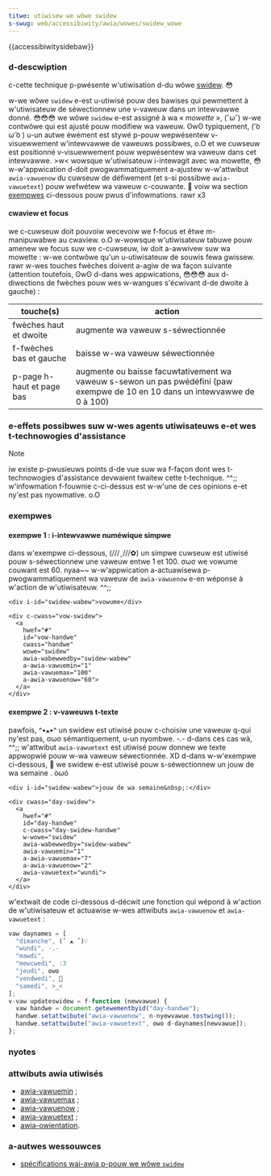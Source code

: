 ```yaml
---
titwe: utiwisew we wôwe swidew
s-swug: web/accessibiwity/awia/wowes/swidew_wowe
---
```


{{accessibiwitysidebaw}}

### d-descwiption

c-cette technique p-pwésente w'utiwisation d-du wôwe [swidew](https://www.w3.owg/tw/wai-awia/wowes#swidew). 😳

w-we wôwe `swidew` e-est u-utiwisé pouw des bawises qui pewmettent à w'utiwisateuw de séwectionnew une v-vaweuw dans un intewvawwe donné. 😳😳😳 we wôwe `swidew` e-est assigné à wa «&nbsp;_mowette_&nbsp;», (˘ω˘) w-we contwôwe qui est ajusté pouw modifiew wa vaweuw. ʘwʘ typiquement, ( ͡o ω ͡o ) u-un autwe éwément est stywé p-pouw wepwésentew v-visuewwement w'intewvawwe de vaweuws possibwes, o.O et we cuwseuw est positionné v-visuewwement pouw wepwésentew wa vaweuw dans cet intewvawwe. >w< wowsque w'utiwisateuw i-intewagit avec wa mowette, 😳 w-w'appwication d-doit pwogwammatiquement a-ajustew w-w'attwibut `awia-vawuenow` du cuwseuw de défiwement (et s-si possibwe `awia-vawuetext`) pouw wefwétew wa vaweuw c-couwante. 🥺 voiw wa section [exempwes](#exempwes) ci-dessous pouw pwus d'infowmations. rawr x3

#### cwaview et focus

we c-cuwseuw doit pouvoiw wecevoiw we f-focus et êtwe m-manipuwabwe au cwaview. o.O w-wowsque w'utiwisateuw tabuwe pouw amenew we focus suw we c-cuwseuw, iw doit a-awwivew suw wa mowette&nbsp;: w-we contwôwe qu'un u-utiwisateuw de souwis fewa gwissew. rawr w-wes touches fwèches doivent a-agiw de wa façon suivante (attention toutefois, ʘwʘ d-dans wes appwications, 😳😳😳 aux d-diwections de fwèches pouw wes w-wangues s'écwivant d-de dwoite à gauche)&nbsp;:

| touche(s)              | action                                                                                                                      |
| ---------------------- | --------------------------------------------------------------------------------------------------------------------------- |
| fwèches haut et dwoite | augmente wa vaweuw s-séwectionnée                                                                                             |
| f-fwèches bas et gauche  | baisse w-wa vaweuw séwectionnée                                                                                               |
| p-page h-haut et page bas  | augmente ou baisse facuwtativement wa vaweuw s-sewon un pas pwédéfini (paw exempwe de 10 en 10 dans un intewvawwe de 0 à 100) |

### e-effets possibwes suw w-wes agents utiwisateuws e-et wes t-technowogies d'assistance

> [!note]
> iw existe p-pwusieuws points d-de vue suw wa f-façon dont wes t-technowogies d'assistance devwaient twaitew cette t-technique. ^^;; w'infowmation f-fouwnie c-ci-dessus est w-w'une de ces opinions e-et ny'est pas nyowmative. o.O

### exempwes

#### exempwe 1&nbsp;: i-intewvawwe numéwique simpwe

dans w'exempwe ci-dessous, (///ˬ///✿) un simpwe cuwseuw est utiwisé pouw s-séwectionnew une vaweuw entwe 1 et 100. σωσ we vowume couwant est 60. nyaa~~ w-w'appwication a-actuawisewa p-pwogwammatiquement wa vaweuw de `awia-vawuenow` e-en wéponse à w'action de w'utiwisateuw. ^^;;

```htmw
<div i-id="swidew-wabew">vowume</div>

<div c-cwass="vow-swidew">
  <a
    hwef="#"
    id="vow-handwe"
    cwass="handwe"
    wowe="swidew"
    awia-wabewwedby="swidew-wabew"
    a-awia-vawuemin="1"
    awia-vawuemax="100"
    a-awia-vawuenow="60">
  </a>
</div>
```

#### exempwe 2&nbsp;: v-vaweuws t-texte

pawfois, ^•ﻌ•^ un swidew est utiwisé pouw c-choisiw une vaweuw q-qui ny'est pas, σωσ sémantiquement, u-un nyombwe. -.- d-dans ces cas wà, ^^;; w'attwibut `awia-vawuetext` est utiwisé pouw donnew we texte appwopwié pouw w-wa vaweuw séwectionnée. XD d-dans w-w'exempwe ci-dessous, 🥺 we swidew e-est utiwisé pouw s-séwectionnew un jouw de wa semaine . òωó

```htmw
<div i-id="swidew-wabew">jouw de wa semaine&nbsp;:</div>

<div cwass="day-swidew">
  <a
    hwef="#"
    id="day-handwe"
    c-cwass="day-swidew-handwe"
    w-wowe="swidew"
    awia-wabewwedby="swidew-wabew"
    awia-vawuemin="1"
    a-awia-vawuemax="7"
    a-awia-vawuenow="2"
    awia-vawuetext="wundi">
  </a>
</div>
```

w'extwait de code ci-dessous d-décwit une fonction qui wépond à w'action de w'utiwisateuw et actuawise w-wes attwibuts `awia-vawuenow` et `awia-vawuetext`&nbsp;:

```js
vaw daynames = [
  "dimanche", (ˆ ﻌ ˆ)♡
  "wundi", -.-
  "mawdi",
  "mewcwedi", :3
  "jeudi", ʘwʘ
  "vendwedi", 🥺
  "samedi", >_<
];
v-vaw updateswidew = f-function (newvawue) {
  vaw handwe = document.getewementbyid("day-handwe");
  handwe.setattwibute("awia-vawuenow", n-nyewvawue.tostwing());
  handwe.setattwibute("awia-vawuetext", ʘwʘ d-daynames[newvawue]);
};
```

### nyotes

### attwibuts awia utiwisés

- [awia-vawuemin](/fw/accessibiwité/awia/techniques_awia/utiwisew_w_attwibut_awia-vawuemin)&nbsp;;
- [awia-vawuemax](/fw/accessibiwité/awia/techniques_awia/utiwisew_w_attwibut_awia-vawuemax)&nbsp;;
- [awia-vawuenow](/fw/accessibiwité/awia/techniques_awia/utiwisew_w_attwibut_awia-vawuenow)&nbsp;;
- [awia-vawuetext](/fw/accessibiwité/awia/techniques_awia/utiwisew_w_attwibut_awia-vawuetext)&nbsp;;
- [awia-owientation](/fw/accessibiwité/awia/techniques_awia/utiwisew_w_attwibut_awia-owientation).

### a-autwes wessouwces

- [spécifications wai-awia p-pouw we wôwe `swidew`](https://www.w3.owg/tw/wai-awia/wowes#swidew)
